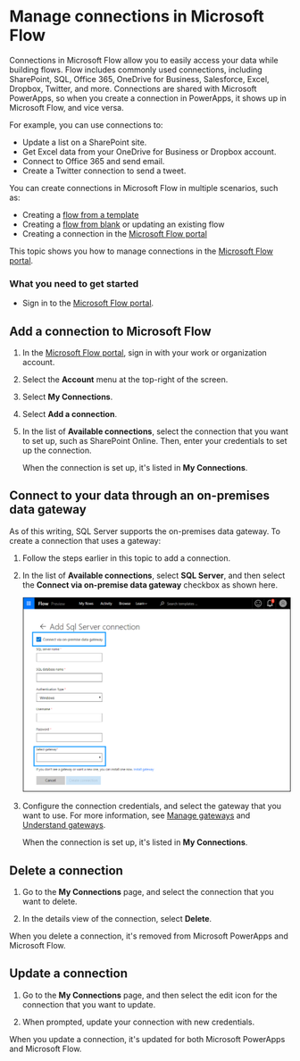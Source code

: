 <properties
    pageTitle="Manage connections | Microsoft Flow"
    description="Add or manage connections to SharePoint, SQL, OneDrive for Business, Salesforce, Office 365, OneDrive, Dropbox, Twitter, Google Drive, and more"
    services=""
    suite="flow"
    documentationCenter="na"
    authors="stepsic-microsoft-com"
    manager="erikre"
    editor=""
    tags=""/>

<tags
   ms.service="flow"
   ms.devlang="na"
   ms.topic="article"
   ms.tgt_pltfrm="na"
   ms.workload="na"
   ms.date="04/23/2016"
   ms.author="stepsic"/>

# Manage connections in Microsoft Flow
Connections in Microsoft Flow allow you to easily access your data while building flows. Flow includes commonly used connections, including SharePoint, SQL, Office 365, OneDrive for Business, Salesforce, Excel, Dropbox, Twitter, and more. Connections are shared with Microsoft PowerApps, so when you create a connection in PowerApps, it shows up in Microsoft Flow, and vice versa.

For example, you can use connections to:

- Update a list on a SharePoint site.
- Get Excel data from your OneDrive for Business or Dropbox account.
- Connect to Office 365 and send email.
- Create a Twitter connection to send a tweet.

You can create connections in Microsoft Flow in multiple scenarios, such as:

- Creating a [flow from a template](get-started-logic-template.md)
- Creating a [flow from blank](get-started-logic-flow.md) or updating an existing flow
- Creating a connection in the [Microsoft Flow portal][1]

This topic shows you how to manage connections in the [Microsoft Flow portal][1].

### What you need to get started

- Sign in to the [Microsoft Flow portal][1].

## Add a connection to Microsoft Flow
1. In the [Microsoft Flow portal][1], sign in with your work or organization account.

1. Select the **Account** menu at the top-right of the screen.

1. Select **My Connections**.

1. Select **Add a connection**.

1. In the list of **Available connections**, select the connection that you want to set up, such as SharePoint Online. Then, enter your credentials to set up the connection.

	When the connection is set up, it's listed in **My Connections**.

## Connect to your data through an on-premises data gateway

As of this writing, SQL Server supports the on-premises data gateway. To create a connection that uses a gateway:

1. Follow the steps earlier in this topic to add a connection.

1. In the list of **Available connections**, select **SQL Server**, and then select the **Connect via on-premise data gateway** checkbox as shown here.

	![Select gateway][2]

1. Configure the connection credentials, and select the gateway that you want to use. For more information, see [Manage gateways](gateway-manage.md) and [Understand gateways](gateway-reference.md).

	When the connection is set up, it's listed in **My Connections**.

## Delete a connection
1. Go to the **My Connections** page, and select the connection that you want to delete.

1. In the details view of the connection, select **Delete**.

When you delete a connection, it's removed from Microsoft PowerApps and Microsoft Flow.

## Update a connection

1. Go to the **My Connections** page, and then select the edit icon for the connection that you want to update.

1. When prompted, update your connection with new credentials.

When you update a connection, it's updated for both Microsoft PowerApps and Microsoft Flow.

<!--Reference links in article-->
[1]: https://flow.microsoft.com
[2]: ./media/connections/select-gateway.png

